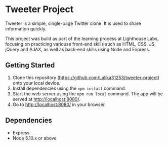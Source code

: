 # Tweeter Project

Tweeter is a simple, single-page Twitter clone. It is used to share information quickly.

This project was build as part of the learning process at Lighthouse Labs, focusing on practicing variouse front-end skills such as HTML, CSS, JS, jQuery and AJAX, as well as back-end skills using Node and Express.


## Getting Started

1. Clone this repository (https://github.com/Lalika31253/tweeter-project) onto your local device.
2. Install dependencies using the `npm install` command.
3. Start the web server using the `npm run local` command. The app will be served at <http://localhost:8080/>.
4. Go to <http://localhost:8080/> in your browser.

## Dependencies

- Express
- Node 5.10.x or above
